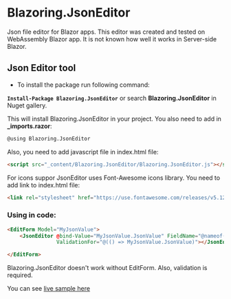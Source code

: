 # Blazoring.JsonEditor
Json file editor for Blazor apps. This editor was created and tested on WebAssembly Blazor app. It is not known how well it works in Server-side Blazor.

## Json Editor tool

* To install the package run following command:

**`Install-Package Blazoring.JsonEditor`**
or search **Blazoring.JsonEditor** in Nuget gallery.

This will install Blazoring.JsonEditor in your project. You also need to add in **_imports.razor**:
```html
@using Blazoring.JsonEditor
```
Also, you need to add javascript file in index.html file:

```html
<script src="_content/Blazoring.JsonEditor/Blazoring.JsonEditor.js"></script>
```
For icons suppor JsonEditor uses Font-Awesome icons library. You need to add link to index.html file:
```html
<link rel="stylesheet" href="https://use.fontawesome.com/releases/v5.12.0/css/all.css">
```

### Using in code:

```html
<EditForm Model="MyJsonValue">
    <JsonEditor @bind-Value="MyJsonValue.JsonValue" FieldName="@nameof(JsonTestModel.JsonValue)" 
                ValidationFor="@(() => MyJsonValue.JsonValue)"></JsonEditor>

</EditForm>
```

Blazoring.JsonEditor doesn't work without EditForm. Also, validation is required.

You can see [live sample here](https://peaceful-golick-f36338.netlify.com/)
